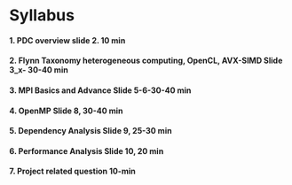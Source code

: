 # Syllabus

#### 1. PDC overview slide 2. 10 min  
#### 2. Flynn Taxonomy heterogeneous computing, OpenCL, AVX-SIMD Slide 3_x- 30-40 min  
#### 3. MPI Basics and Advance Slide 5-6-30-40 min  
#### 4. OpenMP Slide 8, 30-40 min  
#### 5. Dependency Analysis Slide 9, 25-30 min  
#### 6. Performance Analysis Slide 10, 20 min  
#### 7. Project related question 10-min
